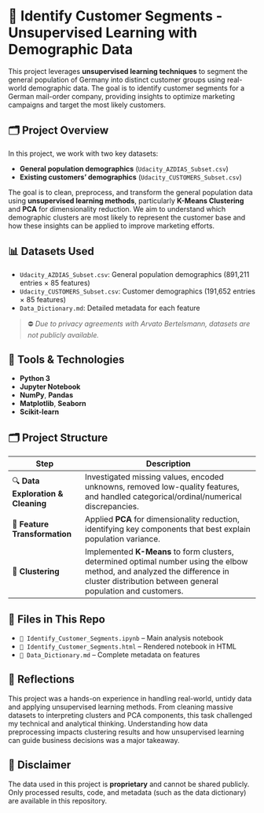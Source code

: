 # 🎯 **Identify Customer Segments** - Unsupervised Learning with Demographic Data

This project leverages **unsupervised learning techniques** to segment the general population of Germany into distinct customer groups using real-world demographic data. The goal is to identify customer segments for a German mail-order company, providing insights to optimize marketing campaigns and target the most likely customers.

## 🗂️ **Project Overview**

In this project, we work with two key datasets:

- **General population demographics** (`Udacity_AZDIAS_Subset.csv`)
- **Existing customers’ demographics** (`Udacity_CUSTOMERS_Subset.csv`)

The goal is to clean, preprocess, and transform the general population data using **unsupervised learning methods**, particularly **K-Means Clustering** and **PCA** for dimensionality reduction. We aim to understand which demographic clusters are most likely to represent the customer base and how these insights can be applied to improve marketing efforts.

## 📊 **Datasets Used**

- `Udacity_AZDIAS_Subset.csv`: General population demographics (891,211 entries × 85 features)
- `Udacity_CUSTOMERS_Subset.csv`: Customer demographics (191,652 entries × 85 features)
- `Data_Dictionary.md`: Detailed metadata for each feature

> ⛔ *Due to privacy agreements with Arvato Bertelsmann, datasets are not publicly available.*

## 🧰 **Tools & Technologies**

- **Python 3**
- **Jupyter Notebook**
- **NumPy**, **Pandas**
- **Matplotlib**, **Seaborn**
- **Scikit-learn**

## 🗂️ **Project Structure**

| Step                          | Description                                                                                           |
|-------------------------------|-------------------------------------------------------------------------------------------------------|
| 🔍 **Data Exploration & Cleaning**  | Investigated missing values, encoded unknowns, removed low-quality features, and handled categorical/ordinal/numerical discrepancies. |
| 🔄 **Feature Transformation**   | Applied **PCA** for dimensionality reduction, identifying key components that best explain population variance. |
| 🧠 **Clustering**               | Implemented **K-Means** to form clusters, determined optimal number using the elbow method, and analyzed the difference in cluster distribution between general population and customers. |

## 📁 **Files in This Repo**

- `📓 Identify_Customer_Segments.ipynb` – Main analysis notebook
- `🧾 Identify_Customer_Segments.html` – Rendered notebook in HTML
- `📘 Data_Dictionary.md` – Complete metadata on features

## 💭 **Reflections**

This project was a hands-on experience in handling real-world, untidy data and applying unsupervised learning methods. From cleaning massive datasets to interpreting clusters and PCA components, this task challenged my technical and analytical thinking. Understanding how data preprocessing impacts clustering results and how unsupervised learning can guide business decisions was a major takeaway.

## 🚫 **Disclaimer**

The data used in this project is **proprietary** and cannot be shared publicly. Only processed results, code, and metadata (such as the data dictionary) are available in this repository.

